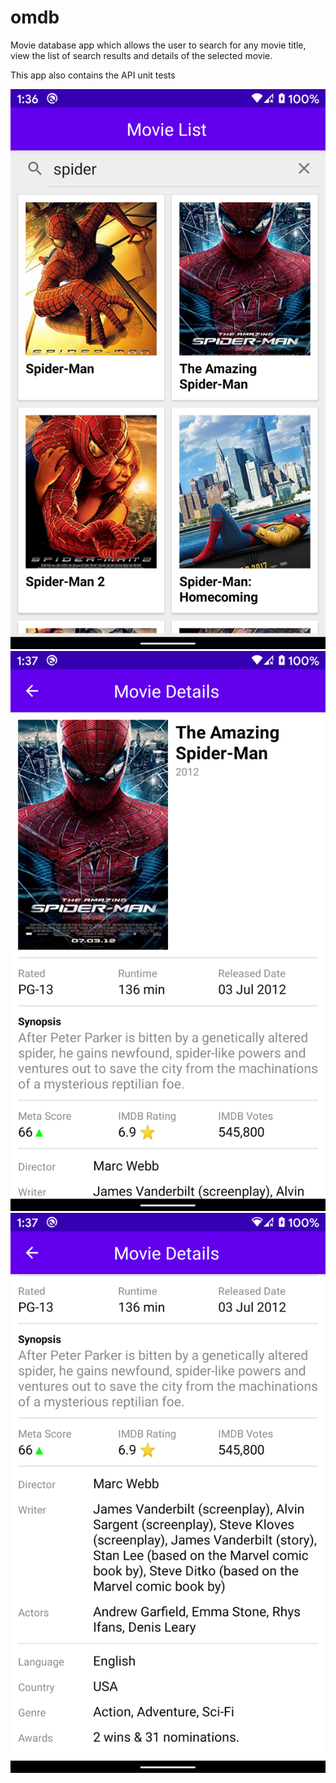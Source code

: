 # omdb
Movie database app which allows the user to search for any movie title, view the list of search results and details of the selected movie.

This app also contains the API unit tests

![image](https://github.com/wazz12/omdb/blob/master/movie_list.png)
![image](https://github.com/wazz12/omdb/blob/master/movie_details_1.png)
![image](https://github.com/wazz12/omdb/blob/master/movie_details_2.png)
